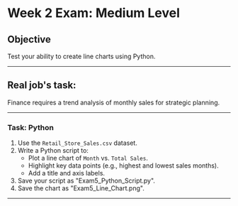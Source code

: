 # Week 2 Exam: Medium Level

## Objective
Test your ability to create line charts using Python.

---

## Real job's task:
Finance requires a trend analysis of monthly sales for strategic planning.

---

### Task: Python
1. Use the `Retail_Store_Sales.csv` dataset.
2. Write a Python script to:
   - Plot a line chart of `Month` vs. `Total Sales`.
   - Highlight key data points (e.g., highest and lowest sales months).
   - Add a title and axis labels.
3. Save your script as "Exam5_Python_Script.py".
4. Save the chart as "Exam5_Line_Chart.png".

---
